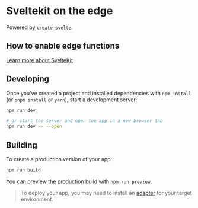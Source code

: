 # Sveltekit on the edge

Powered by [`create-svelte`](https://github.com/sveltejs/kit/tree/master/packages/create-svelte).

## How to enable edge functions


[Learn more about SvelteKit](https://kit.svelte.dev/)


## Developing

Once you've created a project and installed dependencies with `npm install` (or `pnpm install` or `yarn`), start a development server:

```bash
npm run dev

# or start the server and open the app in a new browser tab
npm run dev -- --open
```

## Building

To create a production version of your app:

```bash
npm run build
```

You can preview the production build with `npm run preview`.

> To deploy your app, you may need to install an [adapter](https://kit.svelte.dev/docs/adapters) for your target environment.
